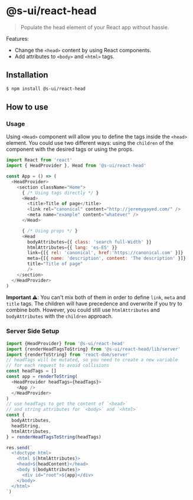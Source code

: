 # @s-ui/react-head

> Populate the head element of your React app without hassle.

Features:

- Change the `<head>` content by using React components.
- Add attributes to `<body>` and `<html>` tags.

## Installation

```sh
$ npm install @s-ui/react-head
```

## How to use

### Usage

Using `<Head>` component will allow you to define the tags inside the `<head>` element. You could use two different ways: using the `children` of the component with the desired tags or using the props.

```js
import React from 'react'
import { HeadProvider }, Head from '@s-ui/react-head'

const App = () => (
  <HeadProvider>
    <section className="Home">
      { /* Using tags directly */ }
      <Head>
        <title>Title of page</title>
        <link rel="canonical" content="http://jeremygayed.com/" />
        <meta name="example" content="whatever" />
      </Head>

      { /* Using props */ }
      <Head
        bodyAttributes={{ class: 'search full-Width' }}
        htmlAttributes={{ lang: 'es-ES' }}
        link={[{ rel: 'canonical', href:'https://canonical.com' }]}
        meta={[{ name: 'description', content: 'The description' }]}
        title="Title of page"
        />
    </section>
  </HeadProvider>
)
```

**Important ⚠️**: You can't mix both of them in order to define `link`, `meta` and `title` tags. The children will have precedence and overwrite if you try to combine both. However, you could still use `htmlAttributes` and `bodyAttributes` with the `children` approach.

### Server Side Setup

```js
import {HeadProvider} from '@s-ui/react-head'
import {renderHeadTagsToString} from '@s-ui/react-head/lib/server'
import {renderToString} from 'react-dom/server'
// headTags will be mutated, so you need to create a new variable
// for each request to avoid collisions
const headTags = []
const app = renderToString(
  <HeadProvider headTags={headTags}>
    <App />
  </HeadProvider>
)
// use headTags to get the content of `<head>`
// and string attributes for `<body>` and `<html>`
const {
  bodyAttributes,
  headString,
  htmlAttributes,
} = renderHeadTagsToString(headTags)

res.send(`
  <!doctype html>
    <html ${htmlAttributes}>
    <head>${headContent}</head>
    <body ${bodyAttributes}>
      <div id="root">${app}</div>
    </body>
  </html>
`)
```
